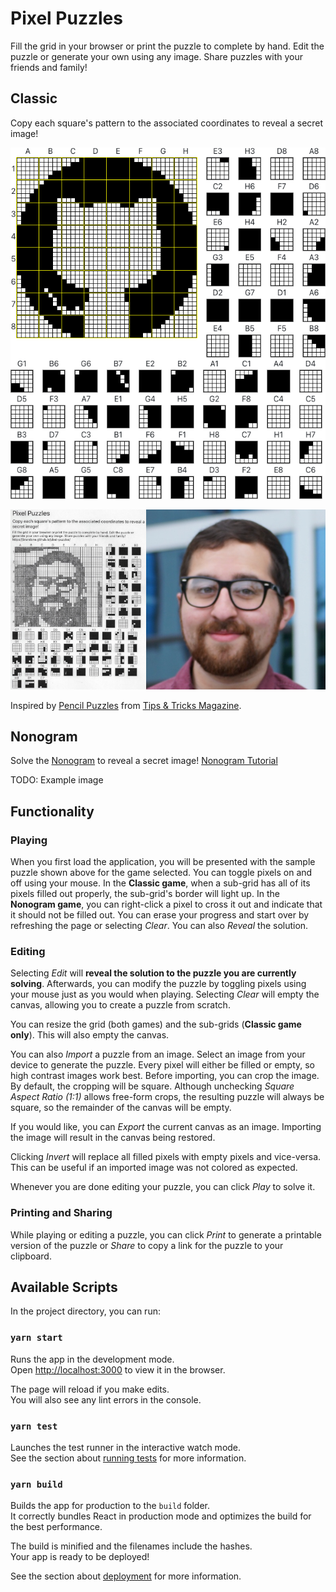 # Pixel Puzzles

Fill the grid in your browser or print the puzzle to complete by hand. Edit the puzzle or generate your own using any image. Share puzzles with your friends and family!

## Classic

Copy each square's pattern to the associated coordinates to reveal a secret image! 

![Example puzzle with the GitHub Octocat](./example.png)

![Puzzle generated from a headshot of Brandon Evans](./example-import.png)

Inspired by [Pencil Puzzles](https://web.archive.org/web/20111027002447/http://www.tipstricks.com/puzzles.html) from [Tips & Tricks Magazine](https://en.wikipedia.org/wiki/Tips_%26_Tricks_(magazine)).

## Nonogram

Solve the [Nonogram](https://en.wikipedia.org/wiki/Nonogram) to reveal a secret image! [Nonogram Tutorial](https://www.youtube.com/watch?v=zisu0Qf4TAI)

TODO: Example image

## Functionality

### Playing

When you first load the application, you will be presented with the sample puzzle shown above for the game selected. You can toggle pixels on and off using your mouse. In the **Classic game**, when a sub-grid has all of its pixels filled out properly, the sub-grid's border will light up. In the **Nonogram game**, you can right-click a pixel to cross it out and indicate that it should not be filled out. You can erase your progress and start over by refreshing the page or selecting *Clear*. You can also *Reveal* the solution.

### Editing

Selecting *Edit* will **reveal the solution to the puzzle you are currently solving**. Afterwards, you can modify the puzzle by toggling pixels using your mouse just as you would when playing. Selecting *Clear* will empty the canvas, allowing you to create a puzzle from scratch.

You can resize the grid (both games) and the sub-grids (**Classic game only**). This will also empty the canvas.

You can also *Import* a puzzle from an image. Select an image from your device to generate the puzzle. Every pixel will either be filled or empty, so high contrast images work best. Before importing, you can crop the image. By default, the cropping will be square. Although unchecking *Square Aspect Ratio (1:1)* allows free-form crops, the resulting puzzle will always be square, so the remainder of the canvas will be empty.

If you would like, you can *Export* the current canvas as an image. Importing the image will result in the canvas being restored.

Clicking *Invert* will replace all filled pixels with empty pixels and vice-versa. This can be useful if an imported image was not colored as expected.

Whenever you are done editing your puzzle, you can click *Play* to solve it.

### Printing and Sharing

While playing or editing a puzzle, you can click *Print* to generate a printable version of the puzzle or *Share* to copy a link for the puzzle to your clipboard.

## Available Scripts

In the project directory, you can run:

### `yarn start`

Runs the app in the development mode.\
Open [http://localhost:3000](http://localhost:3000) to view it in the browser.

The page will reload if you make edits.\
You will also see any lint errors in the console.

### `yarn test`

Launches the test runner in the interactive watch mode.\
See the section about [running tests](https://facebook.github.io/create-react-app/docs/running-tests) for more information.

### `yarn build`

Builds the app for production to the `build` folder.\
It correctly bundles React in production mode and optimizes the build for the best performance.

The build is minified and the filenames include the hashes.\
Your app is ready to be deployed!

See the section about [deployment](https://facebook.github.io/create-react-app/docs/deployment) for more information.

